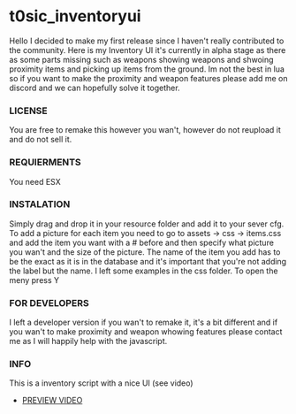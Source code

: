 # t0sic_inventoryui

Hello I decided to make my first release since I haven't really contributed to the community. Here is my Inventory UI it's currently in alpha stage as there as some parts missing such as weapons showing weapons and shwoing proximity items and picking up items from the ground. Im not the best in lua so if you want to make the proximity and weapon features please add me on discord and we can hopefully solve it together. 


### LICENSE

You are free to remake this however you wan't, however do not reupload it and do not sell it.


### REQUIERMENTS

You need ESX

### INSTALATION

Simply drag and drop it in your resource folder and add it to your sever cfg. To add a picture for each item you need to go to assets -> css -> items.css and add the item you want with a # before and then specify what picture you wan't and the size of the picture. The name of the item you add has to be the exact as it is in the database and it's important that you're not adding the label but the name. I left some examples in the css folder. To open the meny press Y

### FOR DEVELOPERS
I left a developer version if you wan't to remake it, it's a bit different and if you wan't to make proximity and weapon whowing features please contact me as I will happily help with the javascript.

### INFO

This is a inventory script with a nice UI (see video)
* [PREVIEW VIDEO](https://streamable.com/5uo4t) 
